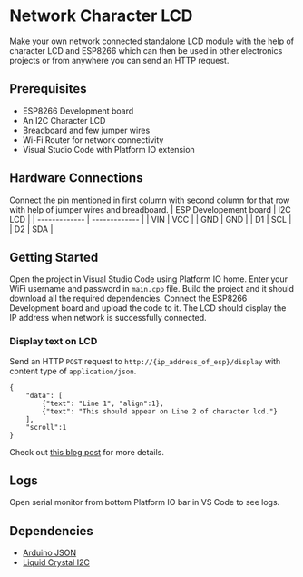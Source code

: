 # Network Character LCD
Make your own network connected standalone LCD module with the help of character LCD and ESP8266 which can then be used in other electronics projects or from anywhere you can send an HTTP request.

## Prerequisites
- ESP8266 Development board
- An I2C Character LCD
- Breadboard and few jumper wires
- Wi-Fi Router for network connectivity
- Visual Studio Code with Platform IO extension

## Hardware Connections
Connect the pin mentioned in first column with second column for that row with help of jumper wires and breadboard.
| ESP Developement board  | I2C LCD |
| ------------- | ------------- |
| VIN  | VCC  |
| GND  | GND  |
| D1  | SCL  |
| D2  | SDA  |

## Getting Started
Open the project in Visual Studio Code using Platform IO home. Enter your WiFi username and password in `main.cpp` file. Build the project and it should download all the required dependencies. Connect the ESP8266 Development board and upload the code to it. The LCD should display the IP address when network is successfully connected.

### Display text on LCD
Send an HTTP `POST` request to `http://{ip_address_of_esp}/display` with content type of `application/json`. 

```
{
	"data": [
		{"text": "Line 1", "align":1},
		{"text": "This should appear on Line 2 of character lcd."}
	],
	"scroll":1
}
```

Check out [this blog post](https://dilpreet.dev/blog/network-character-lcd) for more details.

## Logs
Open serial monitor from bottom Platform IO bar in VS Code to see logs.

## Dependencies
- [Arduino JSON](https://github.com/bblanchon/ArduinoJson)
- [Liquid Crystal I2C](https://github.com/johnrickman/LiquidCrystal_I2C)
